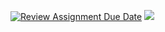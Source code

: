 [![Review Assignment Due Date](https://classroom.github.com/assets/deadline-readme-button-24ddc0f5d75046c5622901739e7c5dd533143b0c8e959d652212380cedb1ea36.svg)](https://classroom.github.com/a/QA5O9x4M)
<img src="(https://github.com/Iskenderun-Technical-University/ymg-donem-projesi-202523034/blob/main/usecase.png?raw=true)" width="auto">
